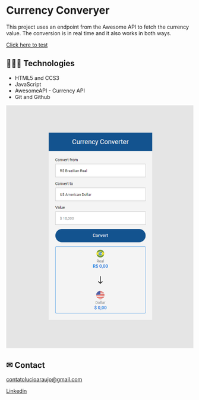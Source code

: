 # Currency Converyer

This project uses an endpoint from the Awesome API to fetch the currency value. The conversion is in real time and it also works in both ways.

[Click here to test]()

## 👩🏾‍💻 Technologies

- HTML5 and CCS3
- JavaScript
- AwesomeAPI - Currency API
- Git and Github

![preview](./src/assets/converter.PNG)



## ✉ Contact

contatolucioaraujo@gmail.com

[Linkedin](https://www.linkedin.com/in/lucioaraujo30/)